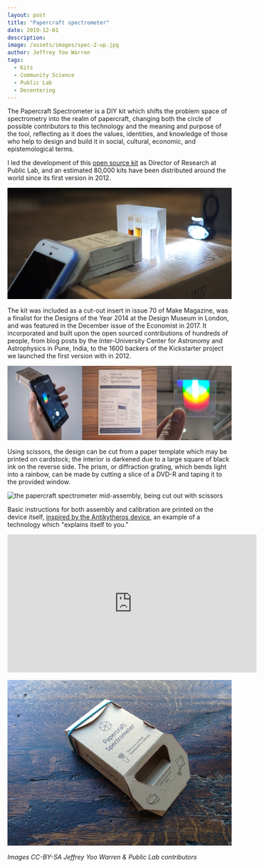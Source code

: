 ```yaml
---
layout: post
title: "Papercraft spectrometer"
date: 2019-12-01
description: 
image: /assets/images/spec-2-up.jpg
author: Jeffrey Yoo Warren
tags: 
  - Kits
  - Community Science
  - Public Lab
  - Decentering
---
```


The Papercraft Spectrometer is a DIY kit which shifts the problem space of spectrometry into the realm of papercraft, changing both the circle of possible contributors to this technology and the meaning and purpose of the tool, reflecting as it does the values, identities, and knowledge of those who help to design and build it in social, cultural, economic, and epistemological terms.  

I led the development of this [open source kit](https://publiclab.org/paper) as Director of Research at Public Lab, and an estimated 80,000 kits have been distributed around the world since its first version in 2012. 

![a smartphone taped to the spectrometer, pointed at three small plastic containers filled with different shades of brown liquids, backlit](/assets/images/spec-all-aligned.jpg)

The kit was included as a cut-out insert in issue 70 of Make Magazine, was a finalist for the Designs of the Year 2014 at the Design Museum in London, and was featured in the December issue of the Economist in 2017. It incorporated and built upon the open sourced contributions of hundreds of people, from blog posts by the Inter-University Center for Astronomy and Astrophysics in Pune, India, to the 1600 backers of the Kickstarter project we launched the first version with in 2012.

![three images: the papercraft spectrometer taped to a smartphone, showing a rainbow on its screen, a brown paper envelope labeled DIY Foldable Paper Spectrometer, and a small square of transparent film held in front of a lightbulb by two fingers which shows a rainbow pattern](/assets/images/spec-tryptych.jpg#full)

Using scissors, the design can be cut from a paper template which may be printed on cardstock; the interior is darkened due to a large square of black ink on the reverse side. The prism, or diffraction grating, which bends light into a rainbow, can be made by cutting a slice of a DVD-R and taping it to the provided window. 

![the papercraft spectrometer mid-assembly, being cut out with scissors](https://publiclab.org/system/images/photos/000/022/677/original/IMG_20171130_140926.jpg)

Basic instructions for both assembly and calibration are printed on the device itself, [inspired by the Antikytheros device](https://publiclab.org/notes/warren/07-06-2017/scissors-only-build-of-wider-papercraft-spectrometer), an example of a technology which "explains itself to you." 

<iframe width="560" height="310" src="https://www.youtube.com/embed/Zb47-44Alq8" frameborder="0" allow="accelerometer; autoplay; encrypted-media; gyroscope; picture-in-picture" allowfullscreen></iframe>

![the papercraft spectrometer assembled, on a wooden table](/assets/images/spec-foldable-2.jpg)

_Images CC-BY-SA Jeffrey Yoo Warren & Public Lab contributors_
